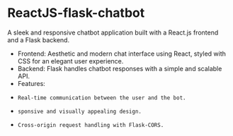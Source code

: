 # ReactJS-flask-chatbot
A sleek and responsive chatbot application built with a React.js frontend and a Flask backend.
- Frontend: Aesthetic and modern chat interface using React, styled with CSS for an elegant user experience.
- Backend: Flask handles chatbot responses with a simple and scalable API.
- Features:
-     Real-time communication between the user and the bot.
-     sponsive and visually appealing design.
-     Cross-origin request handling with Flask-CORS.
